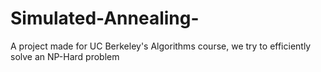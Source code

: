 # Simulated-Annealing-
A project made for UC Berkeley's  Algorithms course, we try to efficiently solve an NP-Hard problem
